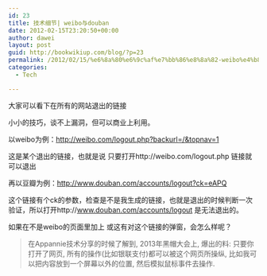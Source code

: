 ```yaml
---
id: 23
title: 技术细节| weibo与douban
date: 2012-02-15T23:20:50+00:00
author: dawei
layout: post
guid: http://bookwikiup.com/blog/?p=23
permalink: /2012/02/15/%e6%8a%80%e6%9c%af%e7%bb%86%e8%8a%82-weibo%e4%b8%8edouban/
categories:
  - Tech

---
```

大家可以看下在所有的网站退出的链接
  
小小的技巧，谈不上漏洞，但可以商业上利用。
  
以weibo为例：http://weibo.com/logout.php?backurl=/&topnav=1
  
这是某个退出的链接，也就是说 只要打开http://weibo.com/logout.php 链接就可以退出
  
再以豆瓣为例：http://www.douban.com/accounts/logout?ck=eAPQ
  
这个链接有个ck的参数，检查是不是我生成的链接，也就是退出的时候判断一次验证，所以打开http://www.douban.com/accounts/logout 是无法退出的。
  
如果在不是weibo的页面里加上 或这有对这个链接的弹窗，会怎么样呢？

> 在Appannie技术分享的时候了解到, 2013年黑帽大会上, 爆出的料: 只要你打开了网页, 所有的操作(比如银联支付)都可以被这个网页所操纵, 比如我可以把内容放到一个屏幕以外的位置, 然后模拟鼠标事件去操作.
